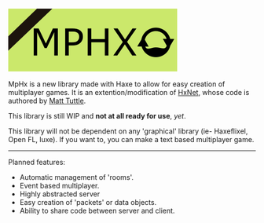 ![#MPHX](Logo.png)

MpHx is a new library made with Haxe to allow for easy creation of multiplayer games. It is an extention/modification of [HxNet](https://github.com/MattTuttle/hxnet), whose code is authored by [Matt Tuttle](https://github.com/MattTuttle). 

This library is still WIP and **not at all ready for use**, *yet*.

This library will not be dependent on any 'graphical' library (ie- Haxeflixel, Open FL, luxe). If you want to, you can make a text based multiplayer game.

--------------

Planned features:

-  Automatic management of 'rooms'.
-  Event based multiplayer.
-  Highly abstracted server
-  Easy creation of 'packets' or data objects.
-  Ability to share code between server and client.
